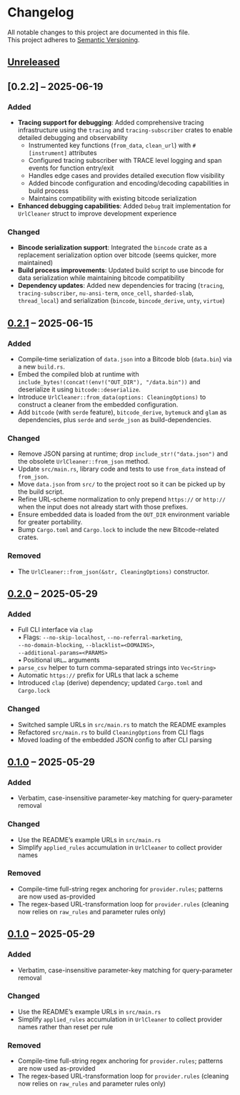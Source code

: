# Changelog

All notable changes to this project are documented in this file.  
This project adheres to [Semantic Versioning](https://semver.org/spec/v2.0.0.html).

## [Unreleased]

## [0.2.2] – 2025-06-19

### Added
- **Tracing support for debugging**: Added comprehensive tracing infrastructure using the `tracing` and `tracing-subscriber` crates to enable detailed debugging and observability
  - Instrumented key functions (`from_data`, `clean_url`) with `#[instrument]` attributes
  - Configured tracing subscriber with TRACE level logging and span events for function entry/exit
  - Handles edge cases and provides detailed execution flow visibility
  - Added bincode configuration and encoding/decoding capabilities in build process
  - Maintains compatibility with existing bitcode serialization
- **Enhanced debugging capabilities**: Added `Debug` trait implementation for `UrlCleaner` struct to improve development experience

### Changed
- **Bincode serialization support**: Integrated the `bincode` crate as a replacement serialization option over bitcode (seems quicker, more maintained)
- **Build process improvements**: Updated build script to use bincode for data serialization while maintaining bitcode compatibility
- **Dependency updates**: Added new dependencies for tracing (`tracing`, `tracing-subscriber`, `nu-ansi-term`, `once_cell`, `sharded-slab`, `thread_local`) and serialization (`bincode`, `bincode_derive`, `unty`, `virtue`)

## [0.2.1] – 2025-06-15

### Added
- Compile‐time serialization of `data.json` into a Bitcode blob (`data.bin`) via a new `build.rs`.
- Embed the compiled blob at runtime with  
  `include_bytes!(concat!(env!("OUT_DIR"), "/data.bin"))` and deserialize it using `bitcode::deserialize`.
- Introduce `UrlCleaner::from_data(options: CleaningOptions)` to construct a cleaner from the embedded configuration.
- Add `bitcode` (with `serde` feature), `bitcode_derive`, `bytemuck` and `glam` as dependencies, plus `serde` and `serde_json` as build-dependencies.

### Changed
- Remove JSON parsing at runtime; drop `include_str!("data.json")` and the obsolete `UrlCleaner::from_json` method.
- Update `src/main.rs`, library code and tests to use `from_data` instead of `from_json`.
- Move `data.json` from `src/` to the project root so it can be picked up by the build script.
- Refine URL‐scheme normalization to only prepend `https://` or `http://` when the input does not already start with those prefixes.
- Ensure embedded data is loaded from the `OUT_DIR` environment variable for greater portability.
- Bump `Cargo.toml` and `Cargo.lock` to include the new Bitcode-related crates.

### Removed
- The `UrlCleaner::from_json(&str, CleaningOptions)` constructor.

## [0.2.0] – 2025-05-29

### Added
- Full CLI interface via `clap`  
  • Flags: `--no-skip-localhost`, `--no-referral-marketing`,  
    `--no-domain-blocking`, `--blacklist=<DOMAINS>`,  
    `--additional-params=<PARAMS>`  
  • Positional `URL…` arguments
- `parse_csv` helper to turn comma-separated strings into `Vec<String>`
- Automatic `https://` prefix for URLs that lack a scheme
- Introduced `clap` (derive) dependency; updated `Cargo.toml` and `Cargo.lock`

### Changed
- Switched sample URLs in `src/main.rs` to match the README examples
- Refactored `src/main.rs` to build `CleaningOptions` from CLI flags
- Moved loading of the embedded JSON config to after CLI parsing

## [0.1.0] – 2025-05-29

### Added
- Verbatim, case-insensitive parameter-key matching for query-parameter removal

### Changed
- Use the README’s example URLs in `src/main.rs`
- Simplify `applied_rules` accumulation in `UrlCleaner` to collect provider names

### Removed
- Compile-time full-string regex anchoring for `provider.rules`; patterns are now
  used as-provided
- The regex-based URL-transformation loop for `provider.rules` (cleaning now relies
  on `raw_rules` and parameter rules only)

## [0.1.0] – 2025-05-29

### Added
- Verbatim, case-insensitive parameter-key matching for query-parameter removal

### Changed
- Use the README’s example URLs in `src/main.rs`
- Simplify `applied_rules` accumulation in `UrlCleaner` to collect provider names rather than reset per rule

### Removed
- Compile-time full-string regex anchoring for `provider.rules`; patterns are now used as-provided
- The regex-based URL-transformation loop for `provider.rules` (cleaning now relies on `raw_rules` and parameter rules only)

[Unreleased]: https://github.com/yourorg/yourrepo/compare/v0.2.1...HEAD  
[0.2.1]: https://github.com/yourproject/plink/compare/v0.2.0...v0.2.1
[0.2.0]:     https://github.com/yourorg/yourrepo/compare/v0.1.0...v0.2.0  
[0.1.0]: https://github.com/yourorg/yourrepo/compare/...v0.1.0
